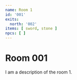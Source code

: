 ```yaml
---
name: Room 1
id: '001'
exits:
  north: '002'
items: [ sword, stone ]
npcs: [ ] 
---
```


# Room 001

I am a description of the room 1.